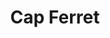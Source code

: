 ---
guid: "598e2cc4fd87"
title: "Cap Ferret"
latlng: "44.649277, -1.253594"
youtubeId: "DEOvXP6JgsY" 
---